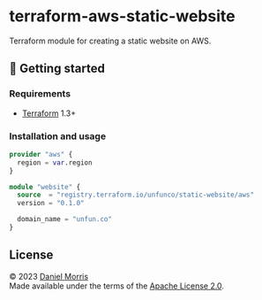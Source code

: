 # terraform-aws-static-website

Terraform module for creating a static website on AWS.

## 🔨 Getting started

### Requirements

- [Terraform] 1.3+

### Installation and usage

```terraform
provider "aws" {
  region = var.region
}

module "website" {
  source  = "registry.terraform.io/unfunco/static-website/aws"
  version = "0.1.0"

  domain_name = "unfun.co"
}
```

## License

© 2023 [Daniel Morris]\
Made available under the terms of the [Apache License 2.0].

[apache license 2.0]: LICENSE.md
[daniel morris]: https://unfun.co
[terraform]: https://terraform.io
